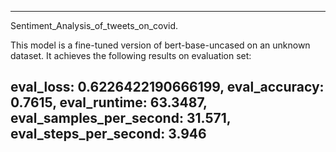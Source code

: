 ---
Sentiment_Analysis_of_tweets_on_covid.

This model is a fine-tuned version of bert-base-uncased on an unknown dataset. It achieves the following results on evaluation set:

 eval_loss: 0.6226422190666199,
 eval_accuracy: 0.7615,
 eval_runtime: 63.3487,
 eval_samples_per_second: 31.571,
 eval_steps_per_second: 3.946
 ---